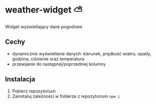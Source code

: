 # weather-widget ⛅
Widget wyświetlający dane pogodowe

## Cechy
- dynamicznie wyświetlanie danych: kierunek, prędkość wiatru, opady, godzina, ciśnienie oraz temperatura
- przewijanie do następnej/poprzedniej kolumny

## Instalacja
1) Pobierz repozytorium
2) Zainstaluj zależności w folderze z repozytorium `npm i`